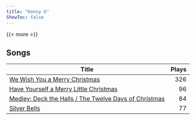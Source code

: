 ```yaml
---
title: "Kenny G"
ShowToc: false
---
```


{{< more >}}

## Songs
Title | Plays 
----- | -----: 
[We Wish You a Merry Christmas](/songs/we-wish-you-a-merry-christmas) | 326
[Have Yourself a Merry Little Christmas](/songs/have-yourself-a-merry-little-christmas) | 96
[Medley: Deck the Halls / The Twelve Days of Christmas](/songs/medley-deck-the-halls-the-twelve-days-of-christmas) | 84
[Silver Bells](/songs/silver-bells) | 77

